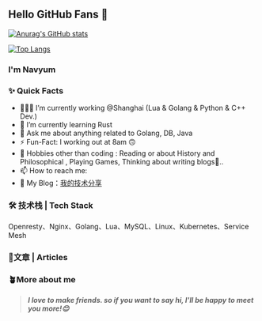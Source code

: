 ## Hello GitHub Fans 👋
<!-- <img align="right" alt="GIF" src="https://raw.githubusercontent.com/JoeyBling/JoeyBling/master/pic/pusheencode.gif" /> -->

[![Anurag's GitHub stats](https://github-readme-stats.vercel.app/api?username=Navyum&show_icons=true&theme=radical)](https://github.com/anuraghazra/github-readme-stats)

[![Top Langs](https://github-readme-stats.vercel.app/api/top-langs/?username=Navyum&layout=compact&show_icons=true&theme=radical)](https://github.com/anuraghazra/github-readme-stats)

### I'm Navyum

### ✨ Quick Facts

- 👨🏽‍💻 I’m currently working @Shanghai (Lua & Golang & Python & C++ Dev.)
- 🌱 I’m currently learning Rust
- 💬 Ask me about anything related to Golang, DB, Java
- ⚡️ Fun-Fact: I working out at 8am 🙃
- 🎿 Hobbies other than coding : Reading or about History and Philosophical , Playing Games, Thinking about writing blogs🤖..
- 📫 How to reach me: 
- 📖 My Blog：[我的技术分享]()

### 🛠 技术栈 | Tech Stack

Openresty、Nginx、Golang、Lua、MySQL、Linux、Kubernetes、Service Mesh

### 📄文章 | Articles


### 🪴More about me


> ***I love to make friends. so if you want to say hi, I'll be happy to meet you more!😊***
